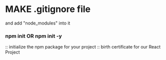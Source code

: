 # MAKE .gitignore file
and add "node_modules" into it

### npm init       OR      npm init -y
:: initialize the npm package for your project :: birth certificate for our React Project
